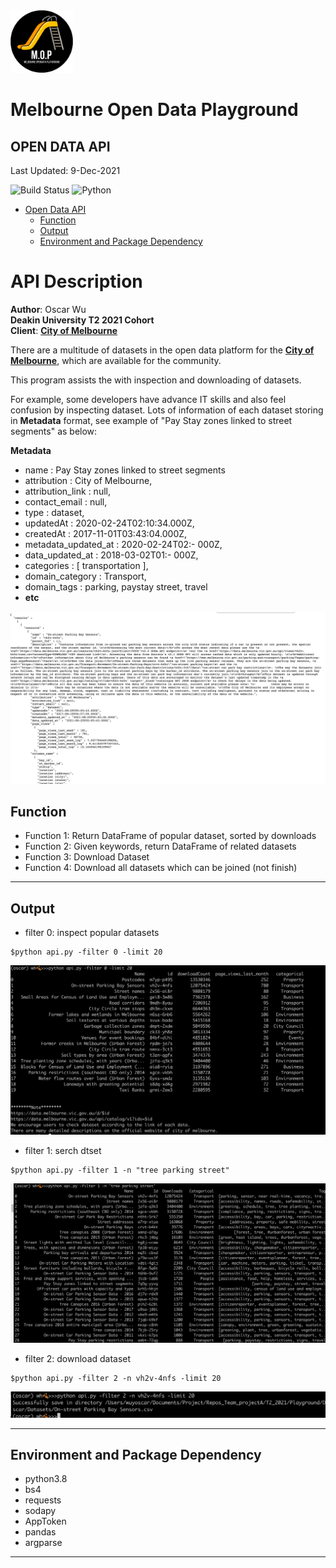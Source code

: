 <img src="/images/mop-black.png" alt="drawing" width="100"/>

# Melbourne Open Data Playground
## OPEN DATA API

Last Updated: 9-Dec-2021

![Build Status](https://github.com/dataabc/weiboSpider/workflows/Python%20application/badge.svg)
![Python](https://img.shields.io/pypi/pyversions/weibo-spider)

- [Open Data API](#open-data-api)
  - [Function](#function)
  - [Output](#output)
  - [Environment and Package Dependency](#environment-and-package-dependency)

# API Description

**Author**: Oscar Wu<br>
**Deakin University T2 2021 Cohort** <br>
**Client**: [**City of Melbourne**](https://data.melbourne.vic.gov.au/) <br>

There are a multitude of datasets in the open data platform for the [**City of Melbourne**](https://data.melbourne.vic.gov.au/), which are available for the community.

This program assists the with inspection and downloading of datasets. 

For example, some developers have advance IT skills and also feel confusion by inspecting dataset. Lots of information of each dataset storing in **Metadata** format, see example of "Pay Stay zones linked to street segments" as below:

**Metadata**
- name : Pay Stay zones linked to street segments
- attribution : City of Melbourne,
- attribution_link : null,
- contact_email : null,
- type : dataset,
- updatedAt : 2020-02-24T02:10:34.000Z,
- createdAt : 2017-11-01T03:43:04.000Z,
- metadata_updated_at : 2020-02-24T02:- 000Z,
- data_updated_at : 2018-03-02T01:- 000Z,
- categories : [ transportation ],
- domain_category : Transport,
- domain_tags : parking, paystay street, travel 
- **etc**


![image](API_images/metaformat.png)


## Function
- Function 1: Return DataFrame of popular dataset, sorted by downloads
- Function 2: Given keywords, return DataFrame of related datasets
- Function 3: Download Dataset
- Function 4: Download all datasets which can be joined (not finish)


***
## Output
- filter 0: inspect popular datasets 
```
$python api.py -filter 0 -limit 20
```
![image](API_images/outpu1.png)


- filter 1: serch dtset

```
$python api.py -filter 1 -n "tree parking street"
```
![image](API_images/output2.png)


- filter 2: download dataset

```
$python api.py -filter 2 -n vh2v-4nfs -limit 20
```
![image](API_images/output3.png)

***
## Environment and Package Dependency 
- python3.8
- bs4
- requests
- sodapy
- AppToken
- pandas
- argparse
***







